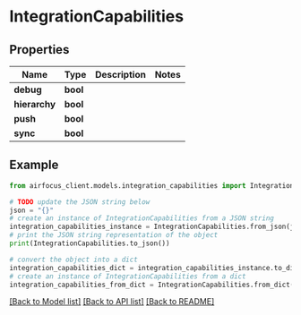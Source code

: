 # IntegrationCapabilities


## Properties

Name | Type | Description | Notes
------------ | ------------- | ------------- | -------------
**debug** | **bool** |  | 
**hierarchy** | **bool** |  | 
**push** | **bool** |  | 
**sync** | **bool** |  | 

## Example

```python
from airfocus_client.models.integration_capabilities import IntegrationCapabilities

# TODO update the JSON string below
json = "{}"
# create an instance of IntegrationCapabilities from a JSON string
integration_capabilities_instance = IntegrationCapabilities.from_json(json)
# print the JSON string representation of the object
print(IntegrationCapabilities.to_json())

# convert the object into a dict
integration_capabilities_dict = integration_capabilities_instance.to_dict()
# create an instance of IntegrationCapabilities from a dict
integration_capabilities_from_dict = IntegrationCapabilities.from_dict(integration_capabilities_dict)
```
[[Back to Model list]](../README.md#documentation-for-models) [[Back to API list]](../README.md#documentation-for-api-endpoints) [[Back to README]](../README.md)


